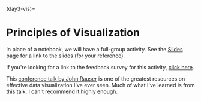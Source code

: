 (day3-vis)=
<!-- # Day 3 (Live) Principles of Visualization -->
# Principles of Visualization

In place of a notebook, we will have a full-group activity. See the
[Slides](slides) page for a link to the slides (for your reference).

If you're looking for a link to the feedback survey for this activity, [click
here](https://forms.gle/CicP8NguYP6Yvjgg6).

This [conference talk by John
Rauser](https://www.youtube.com/watch?v=fSgEeI2Xpdc) is one of the greatest
resources on effective data visualization I've ever seen. Much of what I've
learned is from this talk. I can't recommend it highly enough.
